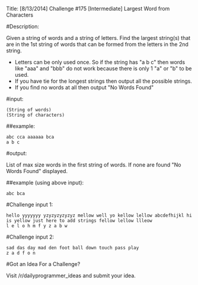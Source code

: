 Title: [8/13/2014] Challenge #175 [Intermediate] Largest Word from Characters

#Description:

Given a string of words and a string of letters. Find the largest string(s) that are in the 1st string of words that can be formed from the letters in the 2nd string.

* Letters can be only used once. So if the string has "a b c" then words like "aaa" and "bbb" do not work because there is only 1 "a" or "b" to be used.
* If you have tie for the longest strings then output all the possible strings.
* If you find no words at all then output "No Words Found"

#input:

    (String of words)
    (String of characters)

##example:

    abc cca aaaaaa bca
    a b c

#output:

List of max size words in the first string of words. If none are found "No Words Found" displayed.

##example (using above input):

    abc bca

#Challenge input 1:

    hello yyyyyyy yzyzyzyzyzyz mellow well yo kellow lellow abcdefhijkl hi is yellow just here to add strings fellow lellow llleow 
    l e l o h m f y z a b w

#Challenge input 2:

    sad das day mad den foot ball down touch pass play
    z a d f o n

#Got an Idea For a Challenge?

Visit /r/dailyprogrammer_ideas and submit your idea. 